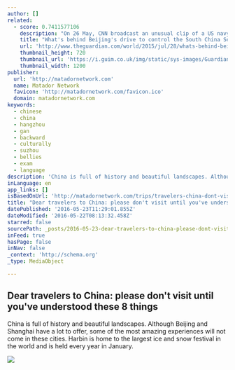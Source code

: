 ```yaml
---
author: []
related:
  - score: 0.7411577106
    description: "On 26 May, CNN broadcast an unusual clip of a US navy intelligence flight over the South China Sea. The P-8A Poseidon surveillance plane - one of the newest weapons in the Pentagon's arsenal - had taken off, with a CNN reporter on board, from Clark airbase in the Philippines, once part of America's largest overseas base complex during the cold war."
    title: "What's behind Beijing's drive to control the South China Sea? | Howard W French"
    url: 'http://www.theguardian.com/world/2015/jul/28/whats-behind-beijings-drive-control-south-china-sea-hainan'
    thumbnail_height: 720
    thumbnail_url: 'https://i.guim.co.uk/img/static/sys-images/Guardian/Pix/pictures/2015/7/27/1438004616967/ecdf44ea-b4e0-4e42-b971-44a7089dfd68-2060x1236.jpeg?w=1200&q=55&auto=format&usm=12&fit=max&s=73a18d5323260fc82a65e205381acf02'
    thumbnail_width: 1200
publisher:
  url: 'http://matadornetwork.com'
  name: Matador Network
  favicon: 'http://matadornetwork.com/favicon.ico'
  domain: matadornetwork.com
keywords:
  - chinese
  - china
  - hangzhou
  - gan
  - backward
  - culturally
  - suzhou
  - bellies
  - exam
  - language
description: 'China is full of history and beautiful landscapes. Although Beijing and Shanghai have a lot to offer, some of the most amazing experiences will not come in these cities. Harbin is home to the largest ice and snow festival in the world and is held every year in January.'
inLanguage: en
app_links: []
isBasedOnUrl: 'http://matadornetwork.com/trips/travelers-china-dont-visit-youve-understood-8-things/'
title: "Dear travelers to China: please don't visit until you've understood these 8 things"
datePublished: '2016-05-23T11:29:01.855Z'
dateModified: '2016-05-22T08:13:32.458Z'
starred: false
sourcePath: _posts/2016-05-23-dear-travelers-to-china-please-dont-visit-until-youve-und.md
inFeed: true
hasPage: false
inNav: false
_context: 'http://schema.org'
_type: MediaObject

---
```

<article style=""><h1>Dear travelers to China: please don't visit until you've understood these 8 things</h1><p>China is full of history and beautiful landscapes. Although Beijing and Shanghai have a lot to offer, some of the most amazing experiences will not come in these cities. Harbin is home to the largest ice and snow festival in the world and is held every year in January.</p><img src="http://cdn1.matadornetwork.com/blogs/1/2015/02/US-habits-live-china-1200x854.jpg" /></article>